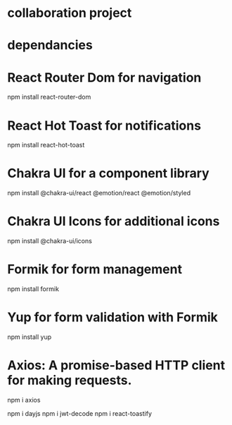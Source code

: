 # collaboration project 

# dependancies

# React Router Dom for navigation
npm install react-router-dom

# React Hot Toast for notifications
npm install react-hot-toast

# Chakra UI for a component library
npm install @chakra-ui/react @emotion/react @emotion/styled

# Chakra UI Icons for additional icons
npm install @chakra-ui/icons

# Formik for form management
npm install formik

# Yup for form validation with Formik
npm install yup

# Axios: A promise-based HTTP client for making requests.
npm i axios 

npm i dayjs
npm i jwt-decode 
npm i react-toastify